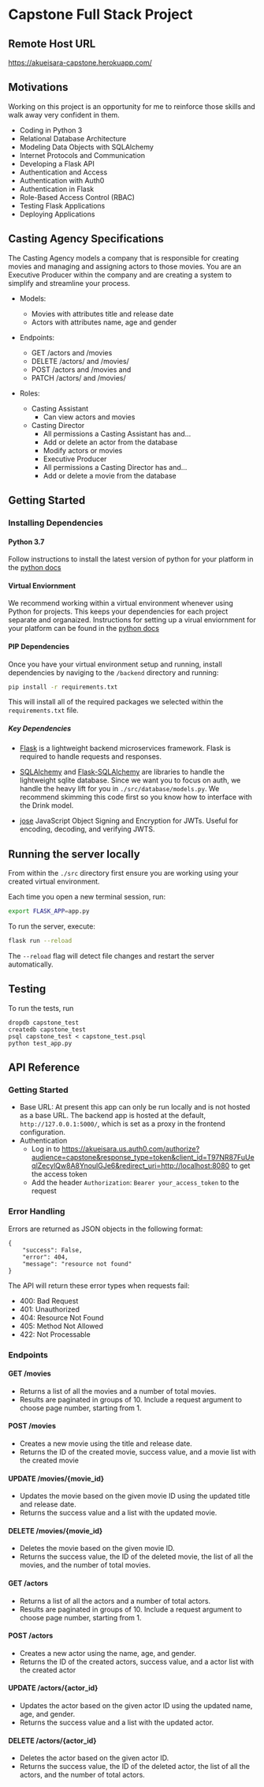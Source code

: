 # Capstone Full Stack Project

## Remote Host URL

https://akueisara-capstone.herokuapp.com/ 

## Motivations

Working on this project is an opportunity for me to reinforce those skills and walk away very confident in them.

- Coding in Python 3
- Relational Database Architecture
- Modeling Data Objects with SQLAlchemy
- Internet Protocols and Communication
- Developing a Flask API
- Authentication and Access
- Authentication with Auth0
- Authentication in Flask
- Role-Based Access Control (RBAC)
- Testing Flask Applications
- Deploying Applications

## Casting Agency Specifications
The Casting Agency models a company that is responsible for creating movies and managing and assigning actors to those movies. You are an Executive Producer within the company and are creating a system to simplify and streamline your process.

- Models:

    - Movies with attributes title and release date
    - Actors with attributes name, age and gender
- Endpoints:

    - GET /actors and /movies
    - DELETE /actors/ and /movies/
    - POST /actors and /movies and
    - PATCH /actors/ and /movies/
- Roles:

    - Casting Assistant
        - Can view actors and movies
    - Casting Director
        - All permissions a Casting Assistant has and…
        - Add or delete an actor from the database
        - Modify actors or movies
        - Executive Producer
        - All permissions a Casting Director has and…
        - Add or delete a movie from the database

## Getting Started

### Installing Dependencies

#### Python 3.7

Follow instructions to install the latest version of python for your platform in the [python docs](https://docs.python.org/3/using/unix.html#getting-and-installing-the-latest-version-of-python)

#### Virtual Enviornment

We recommend working within a virtual environment whenever using Python for projects. This keeps your dependencies for each project separate and organaized. Instructions for setting up a virual enviornment for your platform can be found in the [python docs](https://packaging.python.org/guides/installing-using-pip-and-virtual-environments/)

#### PIP Dependencies

Once you have your virtual environment setup and running, install dependencies by naviging to the `/backend` directory and running:

```bash
pip install -r requirements.txt
```

This will install all of the required packages we selected within the `requirements.txt` file.

##### Key Dependencies

- [Flask](http://flask.pocoo.org/)  is a lightweight backend microservices framework. Flask is required to handle requests and responses.

- [SQLAlchemy](https://www.sqlalchemy.org/) and [Flask-SQLAlchemy](https://flask-sqlalchemy.palletsprojects.com/en/2.x/) are libraries to handle the lightweight sqlite database. Since we want you to focus on auth, we handle the heavy lift for you in `./src/database/models.py`. We recommend skimming this code first so you know how to interface with the Drink model.

- [jose](https://python-jose.readthedocs.io/en/latest/) JavaScript Object Signing and Encryption for JWTs. Useful for encoding, decoding, and verifying JWTS.

## Running the server locally

From within the `./src` directory first ensure you are working using your created virtual environment.

Each time you open a new terminal session, run:

```bash
export FLASK_APP=app.py
```

To run the server, execute:

```bash
flask run --reload
```

The `--reload` flag will detect file changes and restart the server automatically.

## Testing
To run the tests, run
```
dropdb capstone_test
createdb capstone_test
psql capstone_test < capstone_test.psql
python test_app.py
```


## API Reference

### Getting Started

- Base URL: At present this app can only be run locally and is not hosted as a base URL. The backend app is hosted at the default, `http://127.0.0.1:5000/`, which is set as a proxy in the frontend configuration.
- Authentication 
    - Log in to https://akueisara.us.auth0.com/authorize?audience=capstone&response_type=token&client_id=T97NR87FuUeqlZecylQw8A8YnoulGJe6&redirect_uri=http://localhost:8080 to get the access token
    - Add the header `Authorization`: `Bearer your_access_token` to the request

### Error Handling

Errors are returned as JSON objects in the following format:

```
{
    "success": False,
    "error": 404,
    "message": "resource not found"
}
```

The API will return these error types when requests fail:

- 400: Bad Request
- 401: Unauthorized
- 404: Resource Not Found
- 405: Method Not Allowed
- 422: Not Processable

### Endpoints 

#### GET /movies

- Returns a list of all the movies and a number of total movies.
- Results are paginated in groups of 10. Include a request argument to choose page number, starting from 1.

#### POST /movies

- Creates a new movie using the title and release date. 
- Returns the ID of the created movie, success value, and a movie list with the created movie

#### UPDATE /movies/{movie_id}

- Updates the movie based on the given movie ID using the updated title and release date.
- Returns the success value and a list with the updated movie.

#### DELETE /movies/{movie_id}

- Deletes the movie based on the given movie ID.
- Returns the success value, the ID of the deleted movie, the list of all the movies, and the number of total movies.

#### GET /actors

- Returns a list of all the actors and a number of total actors.
- Results are paginated in groups of 10. Include a request argument to choose page number, starting from 1.

#### POST /actors

- Creates a new actor using the name, age, and gender. 
- Returns the ID of the created actors, success value, and a actor list with the created actor

#### UPDATE /actors/{actor_id}

- Updates the actor based on the given actor ID using the updated name, age, and gender.
- Returns the success value and a list with the updated actor.

#### DELETE /actors/{actor_id}

- Deletes the actor based on the given actor ID.
- Returns the success value, the ID of the deleted actor, the list of all the actors, and the number of total actors.

